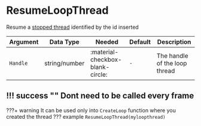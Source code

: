 # ResumeLoopThread
Resume a [stopped thread](https://utility-library.github.io/client/native/StopLoopThread/) identified by the id inserted

| Argument              | Data Type                            | Needed                    | Default         | Description
| ----------------------| ------------------------------------ | ------------------------- |-----------------|-------------
| `Handle`                | string/number | :material-checkbox-blank-circle: | `-` | The handle of the loop thread

!!! success ""
    Dont need to be called every frame
---
???+ warning
    It can be used only into `CreateLoop` function where you created the thread
??? example
    ```
    ResumeLoopThread(myloopthread)
    ```